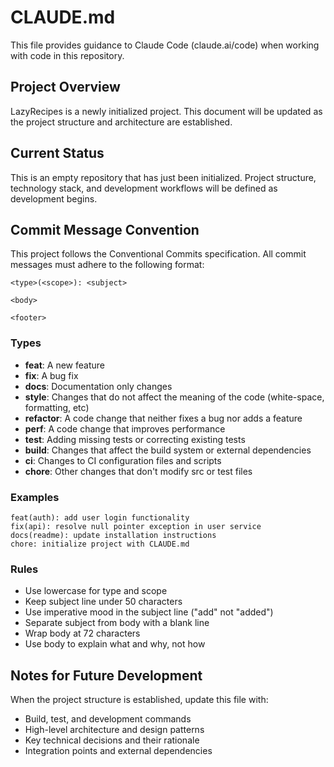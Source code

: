 # CLAUDE.md

This file provides guidance to Claude Code (claude.ai/code) when working with code in this repository.

## Project Overview

LazyRecipes is a newly initialized project. This document will be updated as the project structure and architecture are established.

## Current Status

This is an empty repository that has just been initialized. Project structure, technology stack, and development workflows will be defined as development begins.

## Commit Message Convention

This project follows the Conventional Commits specification. All commit messages must adhere to the following format:

```
<type>(<scope>): <subject>

<body>

<footer>
```

### Types
- **feat**: A new feature
- **fix**: A bug fix
- **docs**: Documentation only changes
- **style**: Changes that do not affect the meaning of the code (white-space, formatting, etc)
- **refactor**: A code change that neither fixes a bug nor adds a feature
- **perf**: A code change that improves performance
- **test**: Adding missing tests or correcting existing tests
- **build**: Changes that affect the build system or external dependencies
- **ci**: Changes to CI configuration files and scripts
- **chore**: Other changes that don't modify src or test files

### Examples
```
feat(auth): add user login functionality
fix(api): resolve null pointer exception in user service
docs(readme): update installation instructions
chore: initialize project with CLAUDE.md
```

### Rules
- Use lowercase for type and scope
- Keep subject line under 50 characters
- Use imperative mood in the subject line ("add" not "added")
- Separate subject from body with a blank line
- Wrap body at 72 characters
- Use body to explain what and why, not how

## Notes for Future Development

When the project structure is established, update this file with:
- Build, test, and development commands
- High-level architecture and design patterns
- Key technical decisions and their rationale
- Integration points and external dependencies
